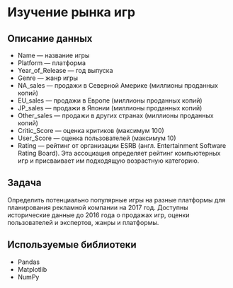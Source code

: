 # Изучение рынка игр

## Описание данных
* Name — название игры
* Platform — платформа
* Year_of_Release — год выпуска
* Genre — жанр игры
* NA_sales — продажи в Северной Америке (миллионы проданных копий)
* EU_sales — продажи в Европе (миллионы проданных копий)
* JP_sales — продажи в Японии (миллионы проданных копий)
* Other_sales — продажи в других странах (миллионы проданных копий)
* Critic_Score — оценка критиков (максимум 100)
* User_Score — оценка пользователей (максимум 10)
* Rating — рейтинг от организации ESRB (англ. Entertainment Software Rating Board). Эта ассоциация определяет рейтинг компьютерных игр и присваивает им подходящую возрастную категорию.

## Задача 
Определить потенциально популярные игры на разные платформы для планирования рекламной компании на 2017 год. 
Доступны исторические данные до 2016 года о продажах игр, оценки пользователей и экспертов, жанры и платформы.  

## Используемые библиотеки
* Pandas
* Matplotlib
* NumPy